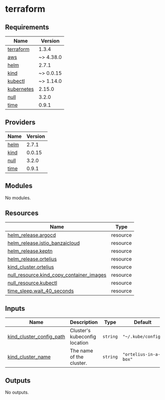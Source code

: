 # terraform

<!-- BEGINNING OF PRE-COMMIT-TERRAFORM DOCS HOOK -->
## Requirements

| Name | Version |
|------|---------|
| <a name="requirement_terraform"></a> [terraform](#requirement\_terraform) | 1.3.4 |
| <a name="requirement_aws"></a> [aws](#requirement\_aws) | ~> 4.38.0 |
| <a name="requirement_helm"></a> [helm](#requirement\_helm) | 2.7.1 |
| <a name="requirement_kind"></a> [kind](#requirement\_kind) | ~> 0.0.15 |
| <a name="requirement_kubectl"></a> [kubectl](#requirement\_kubectl) | ~> 1.14.0 |
| <a name="requirement_kubernetes"></a> [kubernetes](#requirement\_kubernetes) | 2.15.0 |
| <a name="requirement_null"></a> [null](#requirement\_null) | 3.2.0 |
| <a name="requirement_time"></a> [time](#requirement\_time) | 0.9.1 |

## Providers

| Name | Version |
|------|---------|
| <a name="provider_helm"></a> [helm](#provider\_helm) | 2.7.1 |
| <a name="provider_kind"></a> [kind](#provider\_kind) | 0.0.15 |
| <a name="provider_null"></a> [null](#provider\_null) | 3.2.0 |
| <a name="provider_time"></a> [time](#provider\_time) | 0.9.1 |

## Modules

No modules.

## Resources

| Name | Type |
|------|------|
| [helm_release.argocd](https://registry.terraform.io/providers/hashicorp/helm/2.7.1/docs/resources/release) | resource |
| [helm_release.istio_banzaicloud](https://registry.terraform.io/providers/hashicorp/helm/2.7.1/docs/resources/release) | resource |
| [helm_release.keptn](https://registry.terraform.io/providers/hashicorp/helm/2.7.1/docs/resources/release) | resource |
| [helm_release.ortelius](https://registry.terraform.io/providers/hashicorp/helm/2.7.1/docs/resources/release) | resource |
| [kind_cluster.ortelius](https://registry.terraform.io/providers/tehcyx/kind/latest/docs/resources/cluster) | resource |
| [null_resource.kind_copy_container_images](https://registry.terraform.io/providers/hashicorp/null/3.2.0/docs/resources/resource) | resource |
| [null_resource.kubectl](https://registry.terraform.io/providers/hashicorp/null/3.2.0/docs/resources/resource) | resource |
| [time_sleep.wait_40_seconds](https://registry.terraform.io/providers/hashicorp/time/0.9.1/docs/resources/sleep) | resource |

## Inputs

| Name | Description | Type | Default | Required |
|------|-------------|------|---------|:--------:|
| <a name="input_kind_cluster_config_path"></a> [kind\_cluster\_config\_path](#input\_kind\_cluster\_config\_path) | Cluster's kubeconfig location | `string` | `"~/.kube/config"` | no |
| <a name="input_kind_cluster_name"></a> [kind\_cluster\_name](#input\_kind\_cluster\_name) | The name of the cluster. | `string` | `"ortelius-in-a-box"` | no |

## Outputs

No outputs.
<!-- END OF PRE-COMMIT-TERRAFORM DOCS HOOK -->
